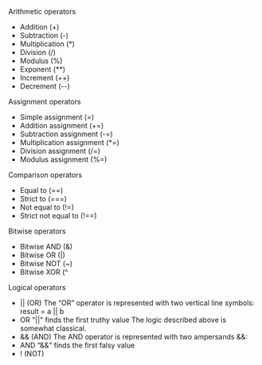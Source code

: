 Arithmetic operators

* Addition (+)
* Subtraction (-)
* Multiplication (*)
* Division (/)
* Modulus (%)
* Exponent (**)
* Increment (++)
* Decrement (--)

Assignment operators

* Simple assignment (=)
* Addition assignment (+=)
* Subtraction assignment (-=)
* Multiplication assignment (*=)
* Division assignment (/=)
* Modulus assignment (%=)

Comparison operators

* Equal to (==)
* Strict to (===)
* Not equal to (!=)
* Strict not equal to (!==)

Bitwise operators

* Bitwise AND (&)
* Bitwise OR (|)
* Bitwise NOT (~)
* Bitwise XOR (^

Logical operators

* || (OR) The “OR” operator is represented with two vertical line symbols: result = a || b
* OR "||" finds the first truthy value The logic described above is somewhat classical.
* && (AND) The AND operator is represented with two ampersands &&:
* AND “&&” finds the first falsy value
* ! (NOT)
